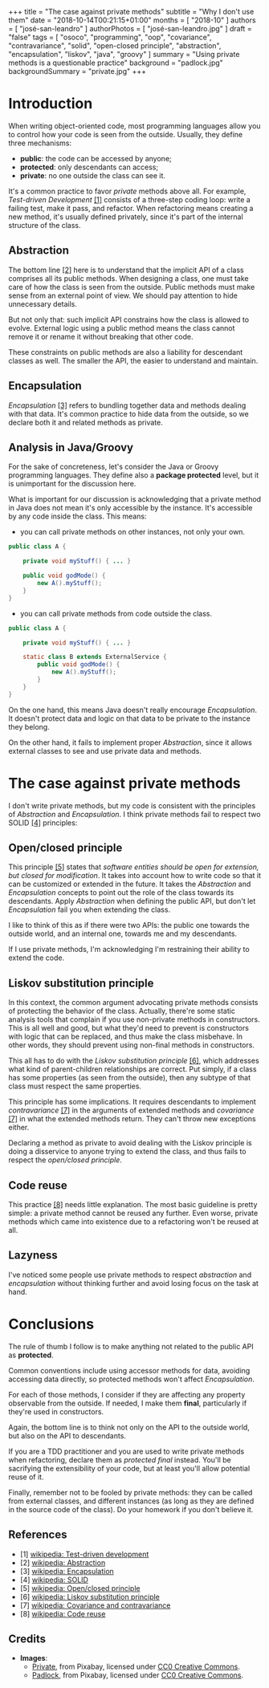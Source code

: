 +++
title = "The case against private methods"
subtitle = "Why I don't use them"
date = "2018-10-14T00:21:15+01:00"
months = [ "2018-10" ]
authors = [ "josé-san-leandro" ]
authorPhotos = [ "josé-san-leandro.jpg" ]
draft = "false"
tags = [ "osoco", "programming", "oop", "covariance", "contravariance", "solid", "open-closed principle", "abstraction", "encapsulation", "liskov", "java", "groovy" ]
summary = "Using private methods is a questionable practice"
background = "padlock.jpg"
backgroundSummary = "private.jpg"
+++

# Introduction

When writing object-oriented code, most programming languages allow you to control how your code is seen from the outside. Usually, they define three mechanisms:

  - **public**: the code can be accessed by anyone;
  - **protected**: only descendants can access;
  - **private**: no one outside the class can see it.

It's a common practice to favor <em>private</em> methods above all. For example, <i>Test-driven Development</i> [[1]](#1) consists of a three-step coding loop: write a failing test, make it pass, and refactor.
When refactoring means creating a new method, it's usually defined privately, since it's part of the internal structure of the class.

## Abstraction

The bottom line [[2]](#2) here is to understand that the implicit API of a class comprises all its public methods. When designing a class, one must take care of how the class is seen from the outside.
Public methods must make sense from an external point of view. We should pay attention to hide unnecessary details.

But not only that: such implicit API constrains how the class is allowed to evolve. External logic using a public method means the class cannot remove it or rename it without breaking that other code.

These constraints on public methods are also a liability for descendant classes as well. The smaller the API, the easier to understand and maintain.

## Encapsulation

*Encapsulation* [[3]](#3) refers to bundling together data and methods dealing with that data. It's common practice to hide data from the outside, so we declare both it and related methods as private.

## Analysis in Java/Groovy

For the sake of concreteness, let's consider the Java or Groovy programming languages. They define also a **package protected** level, but it is unimportant for the discussion here.

What is important for our discussion is acknowledging that a private method in Java does not mean it's only accessible by the instance. It's accessible by any code inside the class.
This means:

   - you can call private methods on other instances, not only your own.
   
```Java
public class A {

    private void myStuff() { ... }

    public void godMode() {
        new A().myStuff();
    }
}
```
   
   - you can call private methods from code outside the class.

```Java
public class A {

    private void myStuff() { ... }

    static class B extends ExternalService {
        public void godMode() {
            new A().myStuff();
        }
    }
}
```
   
On the one hand, this means Java doesn't really encourage *Encapsulation*. It doesn't protect data and logic on that data to be private to the instance they belong.

On the other hand, it fails to implement proper *Abstraction*, since it allows external classes to see and use private data and methods.

# The case against private methods

I don't write private methods, but my code is consistent with the principles of *Abstraction* and *Encapsulation*. I think private methods fail to respect two SOLID [[4]](#4) principles:

## Open/closed principle

This principle [[5]](#5) states that <em>software entities should be open for extension, but closed for modification</em>. It takes into account how to write code so that it can be customized or extended in the future.
It takes the *Abstraction* and *Encapsulation* concepts to point out the role of the class towards its descendants. Apply *Abstraction* when defining the public API, but don't let *Encapsulation* fail you when extending the class.

I like to think of this as if there were two APIs: the public one towards the outside world, and an internal one, towards me and my descendants.

If I use private methods, I'm acknowledging I'm restraining their ability to extend the code.

## Liskov substitution principle

In this context, the common argument advocating private methods consists of protecting the behavior of the class. Actually, there're some static analysis tools that complain if you use non-private methods in constructors.
This is all well and good, but what they'd need to prevent is constructors with logic that can be replaced, and thus make the class misbehave. In other words, they should prevent using non-final methods in constructors.

This all has to do with the *Liskov substitution principle* [[6]](#6), which addresses what kind of parent-children relationships are correct. Put simply, if a class has some properties (as seen from the outside), then any subtype of that class must respect the same properties.

This principle has some implications. It requires descendants to implement <i>contravariance</i> [[7]](#7) in the arguments of extended methods and <i>covariance</i> [[7]](#7) in what the extended methods return. They can't throw new exceptions either.

Declaring a method as private to avoid dealing with the Liskov principle is doing a disservice to anyone trying to extend the class, and thus fails to respect the <em>open/closed principle</em>.

## Code reuse

This practice [[8]](#8) needs little explanation. The most basic guideline is pretty simple: a private method cannot be reused any further. Even worse, private methods which came into existence due to a refactoring won't be reused at all.

## Lazyness

I've noticed some people use private methods to respect <em>abstraction</em> and <em>encapsulation</em> without thinking further and avoid losing focus on the task at hand.

# Conclusions

The rule of thumb I follow is to make anything not related to the public API as **protected**.

Common conventions include using accessor methods for data, avoiding accessing data directly, so protected methods won't affect *Encapsulation*.

For each of those methods, I consider if they are affecting any property observable from the outside. If needed, I make them **final**, particularly if they're used in constructors.

Again, the bottom line is to think not only on the API to the outside world, but also on the API to descendants.

If you are a TDD practitioner and you are used to write private methods when refactoring, declare them as <em>protected final</em> instead.
You'll be sacrifying the extensibility of your code, but at least you'll allow potential reuse of it.

Finally, remember not to be fooled by private methods: they can be called from external classes, and different instances (as long as they are defined in the source code of the class). Do your homework if you don't believe it.

## References

- [1] <a name="1" href="https://en.wikipedia.org/wiki/Test-driven_development" target="_blank">wikipedia: Test-driven development</a>
- [2] <a name="2" href="https://en.wikipedia.org/wiki/Abstraction_(computer_science)" target="_blank">wikipedia: Abstraction</a>
- [3] <a name="3" href="https://en.wikipedia.org/wiki/Encapsulation_(computer_programming)" target="_blank">wikipedia: Encapsulation</a>
- [4] <a name="4" href="https://en.wikipedia.org/wiki/SOLID" target="_blank">wikipedia: SOLID</a>
- [5] <a name="5" href="https://en.wikipedia.org/wiki/Open%E2%80%93closed_principle" target="_blank">wikipedia: Open/closed principle</a>
- [6] <a name="6" href="https://en.wikipedia.org/wiki/Liskov_substitution_principle" target="_blank">wikipedia: Liskov substitution principle</a>
- [7] <a name="7" href="https://en.wikipedia.org/wiki/Covariance_and_contravariance_(computer_science)" target="_blank">wikipedia: Covariance and contravariance</a>
- [8] <a name="8" href="https://en.wikipedia.org/wiki/Code_reuse" target="_blank">wikipedia: Code reuse</a>

## Credits

- **Images**:
  - <a href="https://pixabay.com/en/private-privacy-green-secret-1647769/" target="_blank_">Private</a>, from Pixabay, licensed under <a href="https://creativecommons.org/publicdomain/zero/1.0/deed.en">CC0 Creative Commons</a>.
  - <a href="https://pixabay.com/en/padlock-shed-locked-lock-secure-690286/" target="_blank">Padlock</a>, from Pixabay, licensed under <a href="https://creativecommons.org/publicdomain/zero/1.0/deed.en">CC0 Creative Commons</a>.







